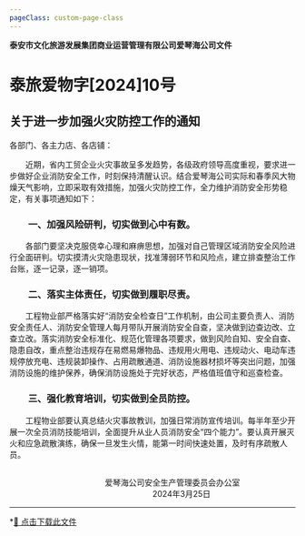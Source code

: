 ```yaml
---
pageClass: custom-page-class
---
```

**泰安市文化旅游发展集团商业运营管理有限公司爱琴海公司文件** 
# 泰旅爱物字[2024]10号
## 关于进一步加强火灾防控工作的通知
各部门、各主力店、各店铺：

&emsp;&emsp;近期，省内工贸企业火灾事故呈多发趋势，各级政府领导高度重视，要求进一步做好企业消防安全工作，时刻保持清醒认识。结合爱琴海公司实际和春季风大物燥天气影响，立即采取有效措施，加强火灾防控工作，全力维护消防安全形势稳定，有关事项通知如下：
### &emsp;&emsp;一、加强风险研判，切实做到心中有数。

&emsp;&emsp;各部门要坚决克服侥幸心理和麻痹思想，加强对自己管理区域消防安全风险进行全面研判。切实摸清火灾隐患现状，找准薄弱环节和风险点，建立排查整治工作台账，逐一记录，逐一销项。

### &emsp;&emsp;二、落实主体责任，切实做到履职尽责。
&emsp;&emsp;工程物业部严格落实好“消防安全检查日”工作机制，由公司主要负责人、消防安全责任人、消防安全管理人每月带队开展消防安全自查，坚决做到边查边改、立查立改。落实消防安全标准化、规范化管理各项要求，做到风险自知、安全自查、隐患自改，重点整治违规存在易燃易爆物品、违规用火用电、违规动火、电动车违规停放充电、违规装卸操作、占用疏散通道、消防设施器材损坏等突出问题，加强消防设施的维护保养，确保消防设施处于完好状态，严格值班值守和巡查检查。

### &emsp;&emsp;三、强化教育培训，切实做到全员防控。 
&emsp;&emsp;工程物业部要认真总结火灾事故教训，加强日常消防宣传培训。每半年至少开展一次全员消防技能培训，全面提升从业人员消防安全“四个能力”。要认真开展灭火和应急疏散演练，确保一旦发生火情，能第一时间快速处置，及时有序疏散人员。
##
&emsp;&emsp;&emsp;&emsp;&emsp;&emsp;&emsp;&emsp;&emsp;&emsp;&emsp;&emsp;爱琴海公司安全生产管理委员会办公室  
&emsp;&emsp;&emsp;&emsp;&emsp;&emsp;&emsp;&emsp;&emsp;&emsp;&emsp;&emsp;&emsp;&emsp;&emsp;&emsp;&emsp;&emsp;2024年3月25日

---
*[📄 点击下载此文件 ](/files/10-红头文件-关于进一步加强火灾防控工作的通知.pdf)